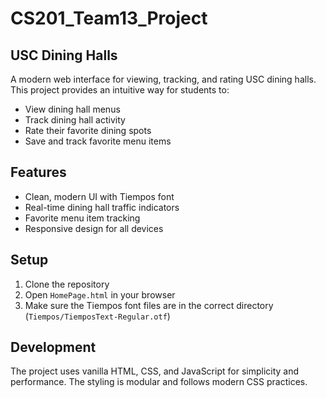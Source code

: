 # CS201_Team13_Project

## USC Dining Halls

A modern web interface for viewing, tracking, and rating USC dining halls. This project provides an intuitive way for students to:

- View dining hall menus
- Track dining hall activity
- Rate their favorite dining spots
- Save and track favorite menu items

## Features

- Clean, modern UI with Tiempos font
- Real-time dining hall traffic indicators
- Favorite menu item tracking
- Responsive design for all devices

## Setup

1. Clone the repository
2. Open `HomePage.html` in your browser
3. Make sure the Tiempos font files are in the correct directory (`Tiempos/TiemposText-Regular.otf`)

## Development

The project uses vanilla HTML, CSS, and JavaScript for simplicity and performance. The styling is modular and follows modern CSS practices.
